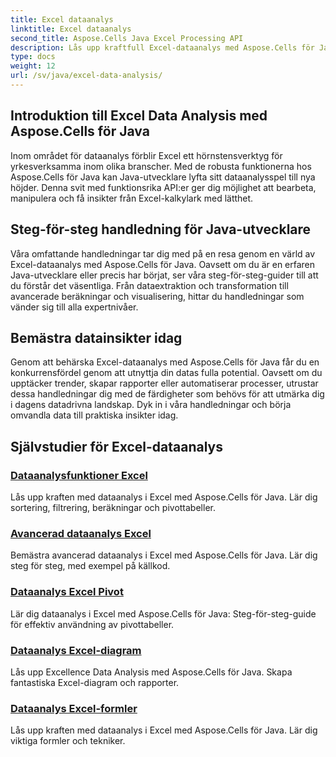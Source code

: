 ```yaml
---
title: Excel dataanalys
linktitle: Excel dataanalys
second_title: Aspose.Cells Java Excel Processing API
description: Lås upp kraftfull Excel-dataanalys med Aspose.Cells för Java. Utforska steg-för-steg tutorials för Java-utvecklare. Masterdatainsikter idag.
type: docs
weight: 12
url: /sv/java/excel-data-analysis/
---
```


## Introduktion till Excel Data Analysis med Aspose.Cells för Java

Inom området för dataanalys förblir Excel ett hörnstensverktyg för yrkesverksamma inom olika branscher. Med de robusta funktionerna hos Aspose.Cells för Java kan Java-utvecklare lyfta sitt dataanalysspel till nya höjder. Denna svit med funktionsrika API:er ger dig möjlighet att bearbeta, manipulera och få insikter från Excel-kalkylark med lätthet.

## Steg-för-steg handledning för Java-utvecklare

Våra omfattande handledningar tar dig med på en resa genom en värld av Excel-dataanalys med Aspose.Cells för Java. Oavsett om du är en erfaren Java-utvecklare eller precis har börjat, ser våra steg-för-steg-guider till att du förstår det väsentliga. Från dataextraktion och transformation till avancerade beräkningar och visualisering, hittar du handledningar som vänder sig till alla expertnivåer.

## Bemästra datainsikter idag

Genom att behärska Excel-dataanalys med Aspose.Cells för Java får du en konkurrensfördel genom att utnyttja din datas fulla potential. Oavsett om du upptäcker trender, skapar rapporter eller automatiserar processer, utrustar dessa handledningar dig med de färdigheter som behövs för att utmärka dig i dagens datadrivna landskap. Dyk in i våra handledningar och börja omvandla data till praktiska insikter idag.

## Självstudier för Excel-dataanalys
### [Dataanalysfunktioner Excel](./data-analysis-functions-excel/)
Lås upp kraften med dataanalys i Excel med Aspose.Cells för Java. Lär dig sortering, filtrering, beräkningar och pivottabeller.
### [Avancerad dataanalys Excel](./advanced-data-analysis-excel/)
Bemästra avancerad dataanalys i Excel med Aspose.Cells för Java. Lär dig steg för steg, med exempel på källkod.
### [Dataanalys Excel Pivot](./data-analysis-excel-pivot/)
Lär dig dataanalys i Excel med Aspose.Cells för Java: Steg-för-steg-guide för effektiv användning av pivottabeller.
### [Dataanalys Excel-diagram](./data-analysis-excel-charts/)
Lås upp Excellence Data Analysis med Aspose.Cells för Java. Skapa fantastiska Excel-diagram och rapporter.
### [Dataanalys Excel-formler](./data-analysis-excel-formulas/)
Lås upp kraften med dataanalys i Excel med Aspose.Cells för Java. Lär dig viktiga formler och tekniker.